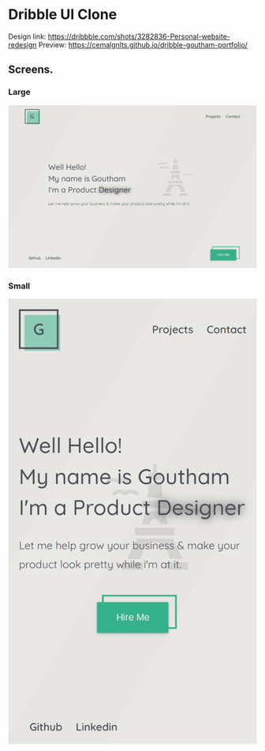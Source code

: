 # Dribble UI Clone

Design link: https://dribbble.com/shots/3282836-Personal-website-redesign
Preview: https://cemalgnlts.github.io/dribble-goutham-portfolio/

## Screens.

### Large
![Large](screenshots/large.png)

### Small
![Small](screenshots/small.png)
